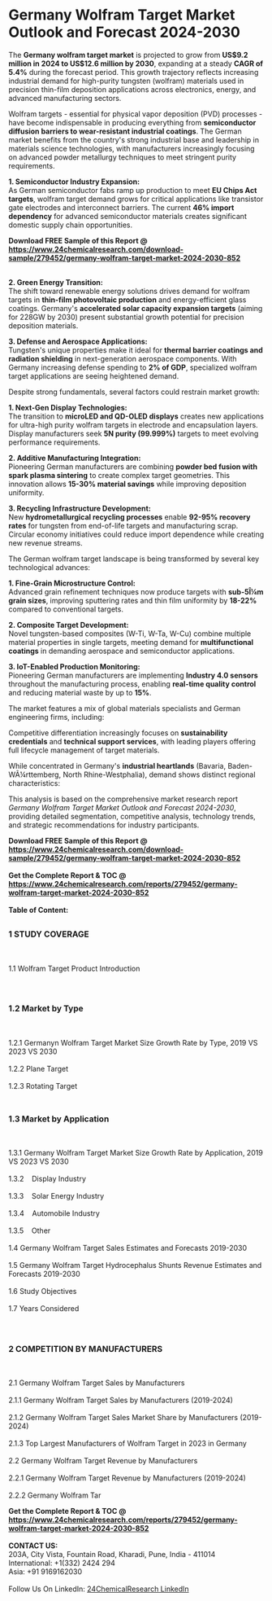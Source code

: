 <h1>Germany Wolfram Target Market Outlook and Forecast 2024-2030</h1><p>The <strong>Germany wolfram target market</strong> is projected to grow from <strong>US$9.2 million in 2024 to US$12.6 million by 2030</strong>, expanding at a steady <strong>CAGR of 5.4%</strong> during the forecast period. This growth trajectory reflects increasing industrial demand for high-purity tungsten (wolfram) materials used in precision thin-film deposition applications across electronics, energy, and advanced manufacturing sectors.</p><p>Wolfram targets - essential for physical vapor deposition (PVD) processes - have become indispensable in producing everything from <strong>semiconductor diffusion barriers to wear-resistant industrial coatings</strong>. The German market benefits from the country's strong industrial base and leadership in materials science technologies, with manufacturers increasingly focusing on advanced powder metallurgy techniques to meet stringent purity requirements.</p><p><strong>1. Semiconductor Industry Expansion:<br></strong>
As German semiconductor fabs ramp up production to meet <strong>EU Chips Act targets</strong>, wolfram target demand grows for critical applications like transistor gate electrodes and interconnect barriers. The current <strong>46% import dependency</strong> for advanced semiconductor materials creates significant domestic supply chain opportunities.</p><div><b>Download FREE Sample of this Report @ 
            <a href="https://www.24chemicalresearch.com/download-sample/279452/germany-wolfram-target-market-2024-2030-852">
            https://www.24chemicalresearch.com/download-sample/279452/germany-wolfram-target-market-2024-2030-852</a></b></div><br><p><strong>2. Green Energy Transition:<br></strong>
The shift toward renewable energy solutions drives demand for wolfram targets in <strong>thin-film photovoltaic production</strong> and energy-efficient glass coatings. Germany's <strong>accelerated solar capacity expansion targets</strong> (aiming for 228GW by 2030) present substantial growth potential for precision deposition materials.</p><p><strong>3. Defense and Aerospace Applications:<br></strong>
Tungsten's unique properties make it ideal for <strong>thermal barrier coatings and radiation shielding</strong> in next-generation aerospace components. With Germany increasing defense spending to <strong>2% of GDP</strong>, specialized wolfram target applications are seeing heightened demand.</p><p>Despite strong fundamentals, several factors could restrain market growth:</p><p><strong>1. Next-Gen Display Technologies:<br></strong>
The transition to <strong>microLED and QD-OLED displays</strong> creates new applications for ultra-high purity wolfram targets in electrode and encapsulation layers. Display manufacturers seek <strong>5N purity (99.999%)</strong> targets to meet evolving performance requirements.</p><p><strong>2. Additive Manufacturing Integration:<br></strong>
Pioneering German manufacturers are combining <strong>powder bed fusion with spark plasma sintering</strong> to create complex target geometries. This innovation allows <strong>15-30% material savings</strong> while improving deposition uniformity.</p><p><strong>3. Recycling Infrastructure Development:<br></strong>
New <strong>hydrometallurgical recycling processes</strong> enable <strong>92-95% recovery rates</strong> for tungsten from end-of-life targets and manufacturing scrap. Circular economy initiatives could reduce import dependence while creating new revenue streams.</p><p>The German wolfram target landscape is being transformed by several key technological advances:</p><p><strong>1. Fine-Grain Microstructure Control:<br></strong>
Advanced grain refinement techniques now produce targets with <strong>sub-5Î¼m grain sizes</strong>, improving sputtering rates and thin film uniformity by <strong>18-22%</strong> compared to conventional targets.</p><p><strong>2. Composite Target Development:<br></strong>
Novel tungsten-based composites (W-Ti, W-Ta, W-Cu) combine multiple material properties in single targets, meeting demand for <strong>multifunctional coatings</strong> in demanding aerospace and semiconductor applications.</p><p><strong>3. IoT-Enabled Production Monitoring:<br></strong>
Pioneering German manufacturers are implementing <strong>Industry 4.0 sensors</strong> throughout the manufacturing process, enabling <strong>real-time quality control</strong> and reducing material waste by up to <strong>15%</strong>.</p><p>The market features a mix of global materials specialists and German engineering firms, including:</p><p>Competitive differentiation increasingly focuses on <strong>sustainability credentials</strong> and <strong>technical support services</strong>, with leading players offering full lifecycle management of target materials.</p><p>While concentrated in Germany's <strong>industrial heartlands</strong> (Bavaria, Baden-WÃ¼rttemberg, North Rhine-Westphalia), demand shows distinct regional characteristics:</p><p>This analysis is based on the comprehensive market research report <em>Germany Wolfram Target Market Outlook and Forecast 2024-2030</em>, providing detailed segmentation, competitive analysis, technology trends, and strategic recommendations for industry participants.</p><div><b>Download FREE Sample of this Report @ 
            <a href="https://www.24chemicalresearch.com/download-sample/279452/germany-wolfram-target-market-2024-2030-852">
            https://www.24chemicalresearch.com/download-sample/279452/germany-wolfram-target-market-2024-2030-852</a></b></div><br><div><b>Get the Complete Report & TOC @ 
            <a href="https://www.24chemicalresearch.com/reports/279452/germany-wolfram-target-market-2024-2030-852">
            https://www.24chemicalresearch.com/reports/279452/germany-wolfram-target-market-2024-2030-852</a></b></div><br>
            <b>Table of Content:</b><p><h2><span style="font-size:16px"><strong>1 STUDY COVERAGE</strong></span></h2><br />
<p>1.1 Wolfram Target Product Introduction</p><br />
<h2><span style="font-size:16px"><strong>1.2 Market by Type</strong></span></h2><br />
<p>1.2.1 Germanyn Wolfram Target Market Size Growth Rate by Type, 2019 VS 2023 VS 2030<br /><br />
1.2.2 Plane Target&nbsp;&nbsp; &nbsp;<br /><br />
1.2.3 Rotating Target<br /><br />
<h2><span style="font-size:16px"><strong>1.3 Market by Application</strong></span></h2><br />
<p>1.3.1 Germany Wolfram Target Market Size Growth Rate by Application, 2019 VS 2023 VS 2030<br /><br />
1.3.2&nbsp;&nbsp; &nbsp;Display Industry<br /><br />
1.3.3&nbsp;&nbsp; &nbsp;Solar Energy Industry<br /><br />
1.3.4&nbsp;&nbsp; &nbsp;Automobile Industry<br /><br />
1.3.5&nbsp;&nbsp; &nbsp;Other<br /><br />
1.4 Germany Wolfram Target Sales Estimates and Forecasts 2019-2030<br /><br />
1.5 Germany Wolfram Target Hydrocephalus Shunts Revenue Estimates and Forecasts 2019-2030<br /><br />
1.6 Study Objectives<br /><br />
1.7 Years Considered</p><br />
<h2><span style="font-size:16px"><strong>2 COMPETITION BY MANUFACTURERS</strong></span></h2><br />
<p>2.1 Germany Wolfram Target Sales by Manufacturers<br /><br />
2.1.1 Germany Wolfram Target Sales by Manufacturers (2019-2024)<br /><br />
2.1.2 Germany Wolfram Target Sales Market Share by Manufacturers (2019-2024)<br /><br />
2.1.3 Top Largest Manufacturers of Wolfram Target in 2023 in Germany<br /><br />
2.2 Germany Wolfram Target Revenue by Manufacturers<br /><br />
2.2.1 Germany Wolfram Target Revenue by Manufacturers (2019-2024)<br /><br />
2.2.2 Germany Wolfram Tar</p><div><b>Get the Complete Report & TOC @ 
            <a href="https://www.24chemicalresearch.com/reports/279452/germany-wolfram-target-market-2024-2030-852">
            https://www.24chemicalresearch.com/reports/279452/germany-wolfram-target-market-2024-2030-852</a></b></div><br><b>CONTACT US:</b><br>
            203A, City Vista, Fountain Road, Kharadi, Pune, India - 411014<br>
            International: +1(332) 2424 294<br>
            Asia: +91 9169162030 <br><br>
            Follow Us On LinkedIn: <a href="https://www.linkedin.com/company/24chemicalresearch/">24ChemicalResearch LinkedIn</a>